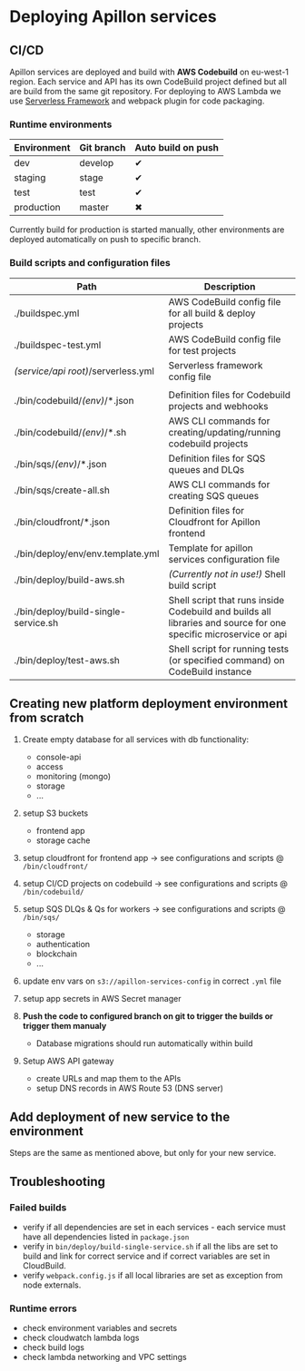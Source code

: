 # Deploying Apillon services

## CI/CD

  Apillon services are deployed and build with **AWS Codebuild** on eu-west-1 region.
  Each service and API has its own CodeBuild project defined but all are build from the same git repository. For deploying to AWS Lambda we use [Serverless Framework](https://serverless.com) and webpack plugin for code packaging.

### Runtime environments

  | Environment  | Git branch | Auto build on push |
  | ------------ | ---------- | ------------------ |
  | dev          | develop    | ✔                 |
  | staging      | stage      | ✔                 |
  | test         | test       | ✔                 |
  | production   | master     | ✖                 |

  Currently build for production is started manually, other environments are deployed automatically on push to specific branch.

### Build scripts and configuration files

| Path                                 | Description                                                       |
| -------------------------------      | ----------------------------------------------------------------- |
| ./buildspec.yml                      | AWS CodeBuild config file for all build & deploy projects         |
| ./buildspec-test.yml                 | AWS CodeBuild config file for test projects                       |
| *(service/api root)*/serverless.yml  | Serverless framework config file                                  |
| |
| ./bin/codebuild/*(env)*/*.json       | Definition files for Codebuild projects and webhooks              |
| ./bin/codebuild/*(env)*/*.sh         | AWS CLI commands for creating/updating/running codebuild projects |
| ./bin/sqs/*(env)*/*.json             | Definition files for SQS queues and DLQs                          |
| ./bin/sqs/create-all.sh              | AWS CLI commands for creating SQS queues                          |
| ./bin/cloudfront/*.json              | Definition files for Cloudfront for Apillon frontend              |
| ./bin/deploy/env/env.template.yml    | Template for apillon services configuration file                  |
| ./bin/deploy/build-aws.sh            | *(Currently not in use!)* Shell build script                      |
| ./bin/deploy/build-single-service.sh | Shell script that runs inside Codebuild and builds all libraries and source for one specific microservice or api                      |
| ./bin/deploy/test-aws.sh            | Shell script for running tests (or specified command) on CodeBuild instance                      |

## Creating new platform deployment environment from scratch

1. Create empty database for all services with db functionality:
    - console-api
    - access
    - monitoring (mongo)
    - storage
    - ...

2. setup S3 buckets
    - frontend app
    - storage cache

3. setup cloudfront for frontend app -> see configurations and scripts @ `/bin/cloudfront/`

4. setup CI/CD projects on codebuild -> see configurations and scripts @ `/bin/codebuild/`

5. setup SQS DLQs & Qs for workers -> see configurations and scripts @ `/bin/sqs/`
    - storage
    - authentication
    - blockchain
    - ...

6. update env vars on `s3://apillon-services-config` in correct `.yml` file

7. setup app secrets in AWS Secret manager

8. **Push the code to configured branch on git to trigger the builds or trigger them manualy**
    - Database migrations should run automatically within build

9. Setup AWS API gateway
    - create URLs and map them to the APIs
    - setup DNS records in AWS Route 53 (DNS server)

## Add deployment of new service to the environment

Steps are the same as mentioned above, but only for your new service.

## Troubleshooting

### Failed builds

- verify if all dependencies are set in each services - each service must have all dependencies listed in `package.json`
- verify in `bin/deploy/build-single-service.sh` if all the libs are set to build and link for correct service and if correct variables are set in CloudBuild.
- verify `webpack.config.js` if all local libraries are set as exception from node externals.

### Runtime errors

- check environment variables and secrets
- check cloudwatch lambda logs
- check build logs
- check lambda networking and VPC settings
